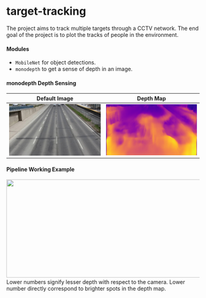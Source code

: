 # target-tracking
The project aims to track multiple targets through a CCTV network. The end goal of the project is to plot the tracks of people in the environment.

#### Modules
- `MobileNet` for object detections. 
- `monodepth` to get a sense of depth in an image.

#### monodepth Depth Sensing
Default Image             |  Depth Map
:-------------------------:|:-------------------------:
<img src="https://github.com/shreyasnbhat/target-tracking/blob/master/images/actual.jpg" alt="drawing" width="300"/>  |  <img src="https://github.com/shreyasnbhat/target-tracking/blob/master/images/depth_map.png" alt="drawing" width="300"/>

#### Pipeline Working Example
<img src="https://github.com/shreyasnbhat/target-tracking/blob/master/test.gif" width="512" height="256" />
Lower numbers signify lesser depth with respect to the camera. Lower number directly correspond to brighter spots in the depth map.
